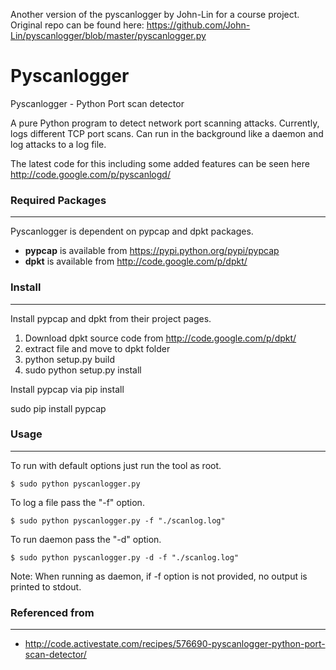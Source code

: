 Another version of the pyscanlogger by John-Lin for a course project.
Original repo can be found here: https://github.com/John-Lin/pyscanlogger/blob/master/pyscanlogger.py

Pyscanlogger
============

Pyscanlogger - Python Port scan detector

A pure Python program to detect network port scanning attacks. Currently, logs different TCP port scans. Can run in the background like a daemon and log attacks to a log file.

The latest code for this including some added features can be seen here http://code.google.com/p/pyscanlogd/

### Required Packages
----
Pyscanlogger is dependent on pypcap and dpkt packages.

- **pypcap** is available from https://pypi.python.org/pypi/pypcap
- **dpkt** is available from http://code.google.com/p/dpkt/ 


### Install
----

Install pypcap and dpkt from their project pages.

1. Download dpkt source code from http://code.google.com/p/dpkt/ 
2. extract file and move to dpkt folder
3. python setup.py build 
4. sudo python setup.py install 

Install pypcap via pip install

sudo pip install pypcap

### Usage
----

To run with default options just run the tool as root.

`$ sudo python pyscanlogger.py`

To log a file pass the "-f" option.

`$ sudo python pyscanlogger.py -f "./scanlog.log"`

To run daemon pass the "-d" option.

`$ sudo python pyscanlogger.py -d -f "./scanlog.log"`

Note: When running as daemon, if -f option is not provided, no output is printed to stdout.


### Referenced from
---

- http://code.activestate.com/recipes/576690-pyscanlogger-python-port-scan-detector/

